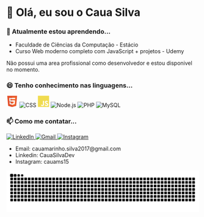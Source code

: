 # 👋 Olá, eu sou o Caua Silva

### 🌱 Atualmente estou aprendendo...
  - Faculdade de Ciências da Computação - Estácio
  - Curso Web moderno completo com JavaScript + projetos - Udemy

Não possui uma area profissional como desenvolvedor e estou disponivel no momento.

### 😄 Tenho conhecimento nas linguagens...
<p align="left">
  <img src="https://raw.githubusercontent.com/devicons/devicon/master/icons/html5/html5-original.svg" alt="HTML5" width="30">
  <img src="https://camo.githubusercontent.com/0da944f181647261c840e34b20ed7e3ca44ddc150869c6ea550cf98d06c81a37/68747470733a2f2f63646e2e6a7364656c6976722e6e65742f67682f64657669636f6e732f64657669636f6e2f69636f6e732f637373332f637373332d6f726967696e616c2e737667" alt="CSS" width="30">
  <img src="https://raw.githubusercontent.com/devicons/devicon/master/icons/javascript/javascript-plain.svg" alt="JavaScript" width="30">
  <img src="https://camo.githubusercontent.com/2cde166000bd4271614ef8c0a7e435af8a087c05f4d5a36f1945663d363bd463/68747470733a2f2f63646e2e6a7364656c6976722e6e65742f67682f64657669636f6e732f64657669636f6e2f69636f6e732f6e6f64656a732f6e6f64656a732d6f726967696e616c2e737667" alt="Node.js" width="30">
  <img src="https://www.php.net/favicon.svg?v=2" alt="PHP" width="30">
  <img src="https://camo.githubusercontent.com/5e956ea0943b5a05092e94d7376582051e61fe84af215ad6e35334a2d61b658a/68747470733a2f2f63646e2e6a7364656c6976722e6e65742f67682f64657669636f6e732f64657669636f6e2f69636f6e732f6d7973716c2f6d7973716c2d6f726967696e616c2e737667" alt="MySQL" width="30">
</p>

### 📫 Como me contatar...
<p align="left">
  <a href="https://www.linkedin.com/in/cauasilvadev/">
    <img src="https://i.ibb.co/v1VwRw4/icons8-linkedin-240.png" alt="LinkedIn" width="40">
  </a>
  <a href="mailto:cauamarinho.silva2017@gmail.com">
    <img src="https://i.ibb.co/1Jndp01/icons8-gmail-240.png" alt="Gmail" width="40">
  </a>
  <a href="https://www.instagram.com/cauams15/">
    <img src="https://i.ibb.co/tsYCNwb/icons8-instagram-240.png" alt="Instagram" width="40">
  </a>
</p>

<ul>
  <li>Email: cauamarinho.silva2017@gmail.com</li>
  <li>Linkedin: CauaSilvaDev</li>
  <li>Instagram: cauams15</li>
</ul>

<img src="https://raw.githubusercontent.com/Cauesilvaa/Cauesilvaa/4208b918028eca08af3abadeeabcabebcf8c9a71/github-contribution-grid-snake.svg">
